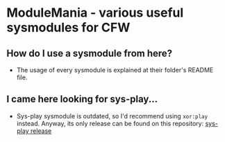 # ModuleMania - various useful sysmodules for CFW

## How do I use a sysmodule from here?

  - The usage of every sysmodule is explained at their folder's README file.

## I came here looking for sys-play...

  - Sys-play sysmodule is outdated, so I'd recommend using `xor:play` instead. Anyway, its only release can be found on this repository: [sys-play release](https://github.com/XorTroll/ModuleMania/releases/tag/sysplay)
